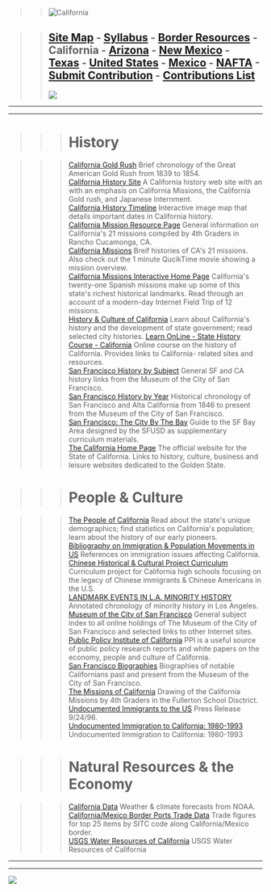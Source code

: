 > > ![California](../Images/ca-name.gif)

>>

>> [Site Map](../default.html) \- [Syllabus](../syllabus.html) \- [Border
Resources](../resources.html) \- California - [Arizona](arizona.html) \- [New
Mexico](newmexico.html) \- [Texas](texas.html) \- [United
States](unitedstates.html) \- [Mexico](mexico.html) \- [NAFTA](nafta.html) \-
[Submit Contribution](../Addlink/submit.html) \- [Contributions
List](../Addlink/contributions.html)  
>> ---  
>>  
>> ![](../Images/califmap.gif)

* * *

* * *

> > > # History

>>>

>>> [California Gold Rush](http://pwa.acusd.edu/~jross/goldrush.html)
Brief chronology of the Great American Gold Rush from 1839 to 1854.  
>  [California History Site](http://www.mindscape.com/reference/california/)
A California history web site with an with an emphasis on California Missions,
the California Gold rush, and Japanese Internment.  
>  [California History Timeline](http://cybergate.com/~blesig/cwp/menu.html)
Interactive image map that details important dates in California history.  
>  [California Mission Resource
Page](http://www.geocities.com/Athens/1051/mission_ndx.html)     General
information on California's 21 missions compiled by 4th Graders in Rancho
Cucamonga, CA.  
>  [California Missions](http://www.bgmm.com/missions/)     Breif histories of
CA's 21 missions. Also check out the 1 minute QucikTime movie showing a
mission overview.  
>  [California Missions Interactive Home Page](http://www.tsoft.net/~cmi/)
California's twenty-one Spanish missions make up some of this state's richest
historical landmarks. Read through an account of a modern-day Internet Field
Trip of 12 missions.  
>  [History & Culture of California](http://www.ca.gov/s/history/cahist.html)
Learn about California's history and the development of state government; read
selected city histories.       [Learn OnLine - State History Course -
California](http://www.learnonline.com/state_history/california/california.htm)
Online course on the history of California. Provides links to California-
related sites and resources.  
>  [San Francisco History by
Subject](http://www.sfmuseum.org/hist1/index0.html)     General SF and CA
history links from the Museum of the City of San Francisco.  
>  [San Francisco History by Year](http://www.sfmuseum.org/hist1/index.html)
Historical chronology of San Francisco and Alta California from 1846 to
present from the Museum of the City of San Francisco.  
>  [San Francisco: The City By The
Bay](http://www.kqed.org/fromKQED/Cell/Calhist/intro.html)     Guide to the SF
Bay Area designed by the SFUSD as supplementary curriculum materials.  
>  [The California Home Page](http://www.ca.gov/s/)     The official website
for the State of California. Links to history, culture, business and leisure
websites dedicated to the Golden State.  
>

>>>

>>> # People & Culture

>>>

>>> [The People of California](http://www.ca.gov/s/history/people.html)
Read about the state's unique demographics; find statistics on California's
population; learn about the history of our early pioneers.  
>  [Bibliography on Immigration & Population Movements in
US](http://www.ppic.org/publications/PPIC100/,pp100.refs.html)     References
on immigration issues affecting California.  
>  [Chinese Historical & Cultural Project
Curriculum](http://www.kqed.org/Cell/golden/)     Curriculum project for
California high schools focusing on the legacy of Chinese immigrants & Chinese
Americans in the U.S.  
>  [LANDMARK EVENTS IN L.A. MINORITY
HISTORY](http://www.usc.edu/Library/Ref/LA/la_minority_events.html)
Annotated chronology of minority history in Los Angeles.  
>  [Museum of the City of San
Francisco](http://www.sfmuseum.org/hist1/subjects.html)     General subject
index to all online holdings of The Museum of the City of San Francisco and
selected links to other Internet sites.  
>  [Public Policy Institute of California](http://www.ppic.org/)     PPI is a
useful source of public policy research reports and white papers on the
economy, people and culture of California.  
>  [San Francisco Biographies](http://www.sfmuseum.org/hist1/index1.html)
Biographies of notable Californians past and present from the Museum of the
City of San Francisco.  
>  [The Missions of
California](http://host.fsd.k12.ca.us/art/missions/missions.html)     Drawing
of the California Missions by 4th Graders in the Fullerton School Disctrict.  
>        [Undocumented Immigrants to the
US](http://www.ppic.org/publications/PPIC100/%2Cpp100.press.html)     Press
Release 9/24/96.  
>  [Undocumented Immigration to California:
1980-1993](http://www.ppic.org/publications/PPIC100/%2Cindex.html)
Undocumented Immigration to California: 1980-1993  
>

>>>

>>> # Natural Resources & the Economy

>>>

>>> [California Data](http://iwin.nws.noaa.gov/iwin/ca/ca.html)     Weather &
climate forecasts from NOAA.  
>  [California/Mexico Border Ports Trade
Data](http://www.tamiu.edu/coba/bti/btilis6.htm)     Trade figures for top 25
items by SITC code along California/Mexico border.  
>  [USGS Water Resources of California](http://water.wr.usgs.gov/)     USGS
Water Resources of California

* * *

* * *

![](../Images/ca-nick.gif)

